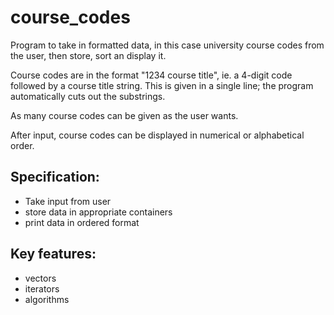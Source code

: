 # course_codes

Program to take in formatted data, in this case university course codes from the user, then store, sort an display it.

Course codes are in the format "1234 course title", ie. a 4-digit code followed by a course title string. This is given in a single line; the program automatically cuts out the substrings.

As many course codes can be given as the user wants.

After input, course codes can be displayed in numerical or alphabetical order.

## Specification:
  - Take input from user
  - store data in appropriate containers
  - print data in ordered format
  
## Key features:
  - vectors
  - iterators
  - algorithms
